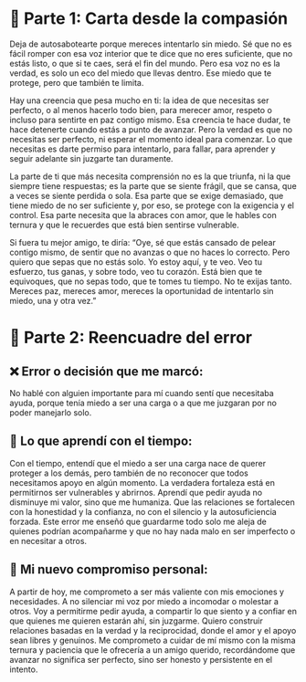 # 💌 Parte 1: Carta desde la compasión

Deja de autosabotearte porque mereces intentarlo sin miedo. Sé que no es fácil romper con esa voz interior que te dice que no eres suficiente, que no estás listo, o que si te caes, será el fin del mundo. Pero esa voz no es la verdad, es solo un eco del miedo que llevas dentro. Ese miedo que te protege, pero que también te limita.

Hay una creencia que pesa mucho en ti: la idea de que necesitas ser perfecto, o al menos hacerlo todo bien, para merecer amor, respeto o incluso para sentirte en paz contigo mismo. Esa creencia te hace dudar, te hace detenerte cuando estás a punto de avanzar. Pero la verdad es que no necesitas ser perfecto, ni esperar el momento ideal para comenzar. Lo que necesitas es darte permiso para intentarlo, para fallar, para aprender y seguir adelante sin juzgarte tan duramente.

La parte de ti que más necesita comprensión no es la que triunfa, ni la que siempre tiene respuestas; es la parte que se siente frágil, que se cansa, que a veces se siente perdida o sola. Esa parte que se exige demasiado, que tiene miedo de no ser suficiente y, por eso, se protege con la exigencia y el control. Esa parte necesita que la abraces con amor, que le hables con ternura y que le recuerdes que está bien sentirse vulnerable.

Si fuera tu mejor amigo, te diría: “Oye, sé que estás cansado de pelear contigo mismo, de sentir que no avanzas o que no haces lo correcto. Pero quiero que sepas que no estás solo. Yo estoy aquí, y te veo. Veo tu esfuerzo, tus ganas, y sobre todo, veo tu corazón. Está bien que te equivoques, que no sepas todo, que te tomes tu tiempo. No te exijas tanto. Mereces paz, mereces amor, mereces la oportunidad de intentarlo sin miedo, una y otra vez.”



# 🔁 Parte 2: Reencuadre del error

## ❌ Error o decisión que me marcó:
No hablé con alguien importante para mí cuando sentí que necesitaba ayuda, porque tenía miedo a ser una carga o a que me juzgaran por no poder manejarlo solo.

## 🔄 Lo que aprendí con el tiempo:
Con el tiempo, entendí que el miedo a ser una carga nace de querer proteger a los demás, pero también de no reconocer que todos necesitamos apoyo en algún momento. La verdadera fortaleza está en permitirnos ser vulnerables y abrirnos. Aprendí que pedir ayuda no disminuye mi valor, sino que me humaniza. Que las relaciones se fortalecen con la honestidad y la confianza, no con el silencio y la autosuficiencia forzada. Este error me enseñó que guardarme todo solo me aleja de quienes podrían acompañarme y que no hay nada malo en ser imperfecto o en necesitar a otros.

## 🌱 Mi nuevo compromiso personal:
A partir de hoy, me comprometo a ser más valiente con mis emociones y necesidades. A no silenciar mi voz por miedo a incomodar o molestar a otros. Voy a permitirme pedir ayuda, a compartir lo que siento y a confiar en que quienes me quieren estarán ahí, sin juzgarme. Quiero construir relaciones basadas en la verdad y la reciprocidad, donde el amor y el apoyo sean libres y genuinos. Me comprometo a cuidar de mí mismo con la misma ternura y paciencia que le ofrecería a un amigo querido, recordándome que avanzar no significa ser perfecto, sino ser honesto y persistente en el intento.

